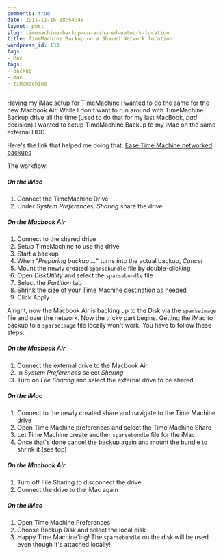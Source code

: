 ```yaml
---
comments: true
date: 2011-11-16 18:54:48
layout: post
slug: timemachine-backup-on-a-shared-network-location
title: TimeMachine Backup on a Shared Network location
wordpress_id: 133
tags:
- Mac
tags:
- backup
- mac
- timemachine
---
```


Having my iMac setup for TimeMachine I wanted to do the same for the new Macbook Air. While I don't want to run around with TimeMachine Backup drive all the time (used to do that for my last MacBook, *bad* decision) I wanted to setup TimeMachine Backup to my iMac on the same external HDD.

Here's the link that helped me doing that: [Ease Time Machine networked backups][TMLINK]


[TMLINK]: http://hints.macworld.com/article.php?story=20071110145136486 (Ease Time Machine networked backups)

The workflow:

##### On the iMac

1. Connect the TimeMachine Drive
2. Under *System Preferences*, *Sharing* share the drive

##### On the Macbook Air

1. Connect to the shared drive
2. Setup TimeMachine to use the drive
3. Start a backup
4. When "*Preparing backup …*" turns into the actual backup, *Cancel*
5. Mount the newly created `sparsebundle` file by double-clicking
6. Open *DiskUtility* and select the `sparsebundle` file
7. Select the *Partition* tab
8. Shrink the size of your Time Machine destination as needed
9. Click Apply


Alright, now the Macbook Air is backing up to the Disk via the `sparseimage` file and over the network. Now the tricky part begins. Getting the iMac to backup to a `sparseimage` file locally won't work. You have to follow these steps:

##### On the Macbook Air

1. Connect the external drive to the Macbook Air
2. In *System Preferences* select *Sharing*
3. Turn on *File Sharing* and select the external drive to be shared

##### On the iMac

1. Connect to the newly created share and navigate to the Time Machine drive
2. Open Time Machine preferences and select the Time Machine Share
3. Let Time Machine create another `sparsebundle` file for the iMac
4. Once that's done cancel the backup again and mount the bundle to shrink it (see top)

##### On the Macbook Air

1. Turn off File Sharing to disconnect the drive
2. Connect the drive to the iMac again

##### On the iMac

1. Open Time Machine Preferences
2. Choose Backup Disk and select the local disk
3. Happy Time Machine'ing! The `sparsebundle` on the disk will be used even though it's attached locally!
